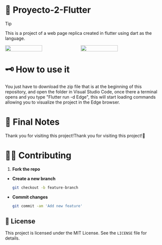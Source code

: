 # 🚀 Proyecto-2-Flutter
> [!TIP]  
> This is a project of a web page replica created in flutter using dart as the language.

<div style="display: flex;">
  <img src="https://github.com/user-attachments/assets/ae497db8-2fe9-491d-b551-080eeeaa6462" width="49%"></img>   
  <img src="https://github.com/user-attachments/assets/8b5aa8cd-72bd-4ffc-9f5e-9c5ac86bf447" width="49%"></img> 
</div>

# 🗝 How to use it  
You just have to download the zip file that is at the beginning of this repository, and open the folder in Visual Studio Code, once there a terminal opens and you type "Flutter run -d Edge", this will start loading commands allowing you to visualize the project in the Edge browser.

# 🌠 Final Notes
Thank you for visiting this project!Thank you for visiting this project!🌌

# 🐱‍👤 Contributing
1. **Fork the repo**
- **Create a new branch**
   ```bash
   git checkout -b feature-branch
- **Commit changes**
   ```bash
  git commit -am 'Add new feature'

## 📔 License
This project is licensed under the MIT License. See the `LICENSE` file for details.
